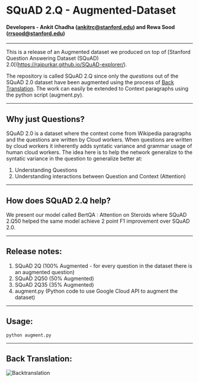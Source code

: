 # SQuAD 2.Q - Augmented-Dataset
#### Developers - Ankit Chadha (ankitrc@stanford.edu) and Rewa Sood (rrsood@stanford.edu)


------

This is a release of an Augmented dataset we produced on top of [Stanford Question Answering Dataset (SQuAD) 2.0[(https://rajpurkar.github.io/SQuAD-explorer/).

The repository is called SQuAD 2.Q since only the *questions* out of the SQuAD 2.0 dataset have been augmented using the process of [Back Translation](http://ankit-ai.blogspot.com/2019/03/future-of-natural-language-processing.html). The work can easily be extended to Context paragraphs using the python script (augment.py).

------
## Why just Questions?
SQuAD 2.0 is a dataset where the context come from Wikipedia paragraphs and the questions are written by Cloud workers. When questions are written by cloud workers it inherently adds syntatic variance and grammar usage of human cloud workers. The idea here is to help the network generalize to the syntatic variance in the question to generalize better at:
1. Understanding Questions
2. Understanding interactions between Question and Context (Attention)

------
## How does SQuAD 2.Q help?
We present our model called BertQA : Attention on Steroids where SQuAD 2.Q50 helped the same model achieve 2 point F1 improvement over SQuAD 2.0.

------
## Release notes:
1. SQuAD 2Q (100% Augmented - for every question in the dataset there is an augmented question)
2. SQuAD 2Q50 (50% Augmented)
3. SQuAD 2Q35 (35% Augmented)
4. augment.py (Python code to use Google Cloud API to augment the dataset)

------
## Usage:
```
python augment.py
```
------
## Back Translation:
![Backtranslation](https://4.bp.blogspot.com/--sRxCag7jdk/XIsDaTeTNjI/AAAAAAAAGzE/hF13dvMBR5I4btKSpAPzbE3iuivQcVl8gCLcBGAs/s320/Screen%2BShot%2B2019-03-14%2Bat%2B4.57.45%2BPM.png "Backtranslation process used for SQuAD 2.Q")
